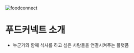 ![foodconnect](https://user-images.githubusercontent.com/82859666/234307550-4c1b948e-9363-48b3-b341-c6b7cb1ee364.png)

# 푸드커넥트 소개
- 누군가와 함께 식사를 하고 싶은 사람들을 연결시켜주는 플랫폼



